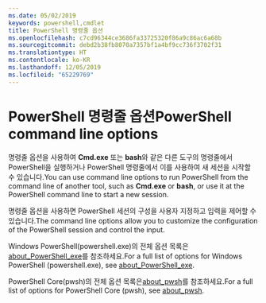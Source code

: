 ```yaml
---
ms.date: 05/02/2019
keywords: powershell,cmdlet
title: PowerShell 명령줄 옵션
ms.openlocfilehash: c7cd96344ce3686fa33725320f86a9c86ac6a68b
ms.sourcegitcommit: debd2b38fb8070a7357bf1a4bf9cc736f3702f31
ms.translationtype: HT
ms.contentlocale: ko-KR
ms.lasthandoff: 12/05/2019
ms.locfileid: "65229769"
---
```

# <a name="powershell-command-line-options"></a><span data-ttu-id="51bc9-103">PowerShell 명령줄 옵션</span><span class="sxs-lookup"><span data-stu-id="51bc9-103">PowerShell command line options</span></span>

<span data-ttu-id="51bc9-104">명령줄 옵션을 사용하여 **Cmd.exe** 또는 **bash**와 같은 다른 도구의 명령줄에서 PowerShell을 실행하거나 PowerShell 명령줄에서 이를 사용하여 새 세션을 시작할 수 있습니다.</span><span class="sxs-lookup"><span data-stu-id="51bc9-104">You can use command line options to run PowerShell from the command line of another tool, such as **Cmd.exe** or **bash**, or use it at the PowerShell command line to start a new session.</span></span>

<span data-ttu-id="51bc9-105">명령줄 옵션을 사용하면 PowerShell 세션의 구성을 사용자 지정하고 입력을 제어할 수 있습니다.</span><span class="sxs-lookup"><span data-stu-id="51bc9-105">The command line options allow you to customize the configuration of the PowerShell session and control the input.</span></span>

<span data-ttu-id="51bc9-106">Windows PowerShell(powershell.exe)의 전체 옵션 목록은 [about_PowerShell_exe](/powershell/module/Microsoft.PowerShell.Core/About/about_PowerShell_exe)를 참조하세요.</span><span class="sxs-lookup"><span data-stu-id="51bc9-106">For a full list of options for Windows PowerShell (powershell.exe), see [about_PowerShell_exe](/powershell/module/Microsoft.PowerShell.Core/About/about_PowerShell_exe).</span></span>

<span data-ttu-id="51bc9-107">PowerShell Core(pwsh)의 전체 옵션 목록은[about_pwsh](/powershell/module/Microsoft.PowerShell.Core/About/about_pwsh)를 참조하세요.</span><span class="sxs-lookup"><span data-stu-id="51bc9-107">For a full list of options for PowerShell Core (pwsh), see [about_pwsh](/powershell/module/Microsoft.PowerShell.Core/About/about_pwsh).</span></span>